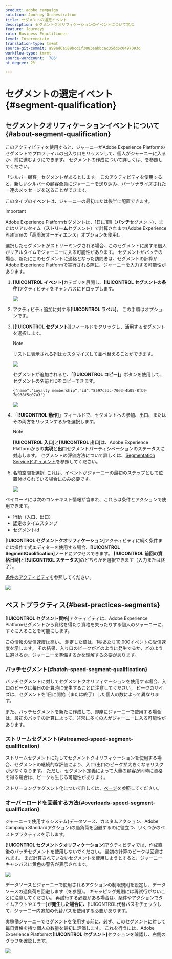 ```yaml
---
product: adobe campaign
solution: Journey Orchestration
title: セグメントの選定イベント
description: セグメントクオリフィケーションのイベントについて学ぶ
feature: Journeys
role: Business Practitioner
level: Intermediate
translation-type: tm+mt
source-git-commit: a99ad6a589bcd1f3083eabbcac35dd5c0497093d
workflow-type: tm+mt
source-wordcount: '786'
ht-degree: 2%

---
```



# セグメントの選定イベント {#segment-qualification}

## セグメントクオリフィケーションイベントについて{#about-segment-qualification}

このアクティビティを使用すると、ジャーニーがAdobe Experience Platformのセグメントでプロファイルの出入り口をリッスンして、個人がジャーニーに入るか、前に進むようにできます。 セグメントの作成について詳しくは、[](../segment/about-segments.md)を参照してください。

「シルバー顧客」セグメントがあるとします。 このアクティビティを使用すると、新しいシルバーの顧客全員にジャーニーを送り込み、パーソナライズされた一連のメッセージを送ることができます。

このタイプのイベントは、ジャーニーの最初または後半に配置できます。

>[!IMPORTANT]
>
>Adobe Experience Platformセグメントは、1日に1回（**バッチ**&#x200B;セグメント）、またはリアルタイム（**ストリーム**&#x200B;セグメント）で計算されます(Adobe Experience Platformの「高周波オーディエンス」オプションを使用)。
>
>選択したセグメントがストリーミングされる場合、このセグメントに属する個人がリアルタイムでジャーニーに入る可能性があります。 セグメントがバッチの場合、新たにこのセグメントに適格となった訪問者は、セグメントの計算がAdobe Experience Platformで実行される際に、ジャーニーを入力する可能性があります。


1. **[!UICONTROL イベント]**&#x200B;カテゴリを展開し、**[!UICONTROL セグメントの条件]**&#x200B;アクティビティをキャンバスにドロップします。

   ![](../assets/segment5.png)

1. アクティビティ追加に対する&#x200B;**[!UICONTROL ラベル]**。 この手順はオプションです。

1. [**[!UICONTROL セグメント]**]フィールドをクリックし、活用するセグメントを選択します。

   >[!NOTE]
   >
   >リストに表示される列はカスタマイズして並べ替えることができます。

   ![](../assets/segment6.png)

   セグメントが追加されると、「**[!UICONTROL コピー]**」ボタンを使用して、セグメントの名前とIDをコピーできます。

   `{"name":"Loyalty membership“,”id":"8597c5dc-70e3-4b05-8fb9-7e938f5c07a3"}`

   ![](../assets/segment-copy.png)

1. 「**[!UICONTROL 動作]**」フィールドで、セグメントへの参加、出口、またはその両方をリッスンするかを選択します。

   >[!NOTE]
   >
   >**[!UICONTROL 入口]**&#x200B;と&#x200B;**[!UICONTROL 出口]**&#x200B;は、Adobe Experience Platformからの&#x200B;**実現**&#x200B;と&#x200B;**出口**&#x200B;セグメントパーティシペーションのステータスに対応します。 セグメントの評価方法について詳しくは、[Segmentation Serviceドキュメント](https://experienceleague.adobe.com/docs/experience-platform/segmentation/tutorials/evaluate-a-segment.html?lang=en#interpret-segment-results)を参照してください。

1. 名前空間を選択. これは、イベントがジャーニーの最初のステップとして位置付けられている場合にのみ必要です。

   ![](../assets/segment7.png)

ペイロードには次のコンテキスト情報が含まれ、これらは条件とアクションで使用できます。

* 行動（入口、出口）
* 認定のタイムスタンプ
* セグメントid

**[!UICONTROL セグメントクオリフィケーション]**&#x200B;アクティビティに続く条件または操作で式エディターを使用する場合、**[!UICONTROL SegmentQuolification]**&#x200B;ノードにアクセスできます。 **[!UICONTROL 前回の資格日時]**&#x200B;と&#x200B;**[!UICONTROL ステータス]**&#x200B;のどちらかを選択できます（入力または終了）。

[条件のアクティビティ](../building-journeys/condition-activity.md#about_condition)を参照してください。

![](../assets/segment8.png)

## ベストプラクティス{#best-practices-segments}

**[!UICONTROL セグメント資格]**&#x200B;アクティビティは、Adobe Experience Platformセグメントから資格を得たり資格を失ったりする個人のジャーニーに、すぐに入ることを可能にします。

この情報の受信速度は高い。 測定した値は、1秒あたり10,000イベントの受信速度を示します。 その結果、入り口のピークがどのように発生するか、どのように避けるか、ジャーニーを準備するかを理解する必要があります。

### バッチセグメント{#batch-speed-segment-qualification}

バッチセグメントに対してセグメントクオリフィケーションを使用する場合、入口のピークは毎日の計算時に発生することに注意してください。 ピークのサイズは、セグメントを1日に開始（または終了）した個人の数によって異なります。

また、バッチセグメントを新たに作成して、即座にジャーニーで使用する場合は、最初のバッチの計算によって、非常に多くの人がジャーニーに入る可能性があります。

### ストリームセグメント{#streamed-speed-segment-qualification}

ストリームセグメントに対してセグメントクオリフィケーションを使用する場合、セグメントの継続的な評価により、入口/出口のピークが大きくなるリスクが少なくなります。 ただし、セグメント定義によって大量の顧客が同時に資格を得る場合は、ピークも生じる可能性があります。

ストリーミングセグメント化について詳しくは、[ページ](https://experienceleague.adobe.com/docs/experience-platform/segmentation/api/streaming-segmentation.html#api)を参照してください。

### オーバーロードを回避する方法{#overloads-speed-segment-qualification}

ジャーニーで使用するシステム(データソース、カスタムアクション、Adobe Campaign Standardアクション)の過負荷を回避するのに役立つ、いくつかのベストプラクティスを示します。

**[!UICONTROL セグメントクオリフィケーション]**&#x200B;アクティビティでは、作成直後のバッチセグメントを使用しないでください。 最初の計算のピークは回避されます。 まだ計算されていないセグメントを使用しようとすると、ジャーニーキャンバスに黄色の警告が表示されます。

![](../assets/segment-error.png)

データソースとジャーニーで使用されるアクションの制限規則を設定し、データソースの過負荷を回避します（[](../api/capping.md)を参照）。 キャッピング規則には再試行がないことに注意してください。 再試行する必要がある場合は、条件やアクションでタイムアウトやエラー&#x200B;]**が発生した場合に、**[!UICONTROL &#x200B;代替パスをチェックして、ジャーニー内追加の代替パスを使用する必要があります。

実稼働ジャーニーでセグメントを使用する前に、必ず、このセグメントに対して毎日資格を持つ個人の数量を最初に評価します。 これを行うには、Adobe Experience Platformの&#x200B;**[!UICONTROL セグメント]**&#x200B;セクションを確認し、右側のグラフを確認します。

![](../assets/segment-overload.png)
